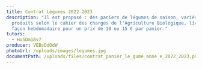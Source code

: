 ```yaml
---
title: Contrat Légumes 2022-2023
description: "Il est proposé : des paniers de légumes de saison, variés et
  produits selon le cahier des charges de l'Agriculture Biologique, livrés de
  façon hebdomadaire pour un prix de 10 ou 15 € par panier."
tutors:
  - HvSDm18v7
producer: VEBsDdOdW
photoUrl: /uploads/images/legumes.jpg
documentPath: /uploads/files/contrat_panier_le_gume_anne_e_2022_2023.pdf
---
```

